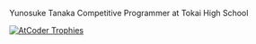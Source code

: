 Yunosuke Tanaka
Competitive Programmer at Tokai High School

[![AtCoder Trophies](https://atcoder-trophies.vercel.app/api/v1/atcoder?username=AAH_tomato)](https://github.com/KATO-Hiro/AtCoderTrophies)
